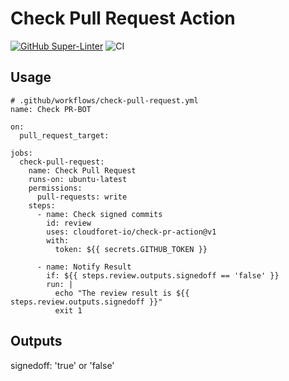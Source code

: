 # Check Pull Request Action

[![GitHub Super-Linter](https://github.com/actions/javascript-action/actions/workflows/linter.yml/badge.svg)](https://github.com/super-linter/super-linter)
![CI](https://github.com/actions/javascript-action/actions/workflows/ci.yml/badge.svg)

## Usage

```
# .github/workflows/check-pull-request.yml
name: Check PR-BOT

on:
  pull_request_target:

jobs:
  check-pull-request:
    name: Check Pull Request
    runs-on: ubuntu-latest
    permissions:
      pull-requests: write
    steps:
      - name: Check signed commits
        id: review
        uses: cloudforet-io/check-pr-action@v1
        with:
          token: ${{ secrets.GITHUB_TOKEN }}

      - name: Notify Result
        if: ${{ steps.review.outputs.signedoff == 'false' }}
        run: |
          echo "The review result is ${{ steps.review.outputs.signedoff }}"
          exit 1
```

## Outputs

signedoff: 'true' or 'false'
